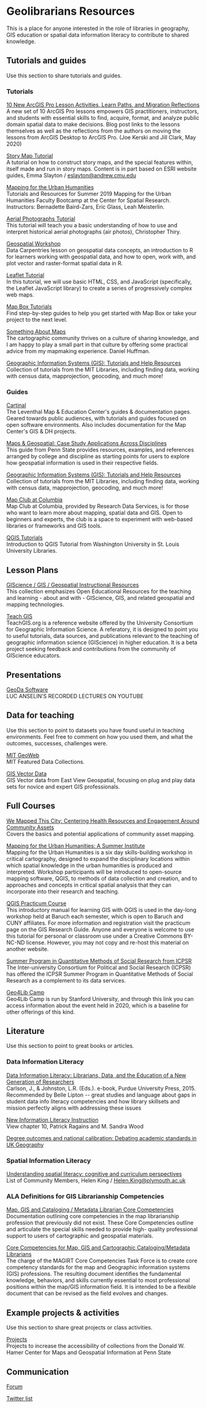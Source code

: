 # Geolibrarians Resources

This is a place for anyone interested in the role of libraries in geography, GIS education or spatial data information literacy to contribute to shared knowledge.  


## Tutorials and guides

Use this section to share tutorials and guides.

### Tutorials

[10 New ArcGIS Pro Lesson Activities, Learn Paths, and Migration Reflections](https://spatialreserves.wordpress.com/2020/05/14/10-new-arcgis-pro-lesson-activities-learn-paths-and-migration-reflections/)<br>
A new set of 10 ArcGIS Pro lessons empowers GIS practitioners, instructors, and students with essential skills to find, acquire, format, and analyze public domain spatial data to make decisions. Blog post links to the lessons themselves as well as the reflections from the authors on moving the lessons from ArcGIS Desktop to ArcGIS Pro. (Joe Kerski and Jill Clark, May 2020)

[Story Map Tutorial](https://storymaps.arcgis.com/stories/4116d0fb72e6446aa8652ea605e9fc7f "Story Map Tutorial")<br>
A tutorial on how to construct story maps, and the special features within, itself made and run in story maps. Content is in part based on ESRI website guides, Emma Slayton / eslayton@andrew.cmu.edu 

[Mapping for the Urban Humanities](https://github.com/CenterForSpatialResearch/mapping_for_the_urban_humanities "Mapping for the Urban Humanities")<br>
Tutorials and Resources for Summer 2019 Mapping for the Urban Humanities Faculty Bootcamp at the Center for Spatial Research. Instructors: Bernadette Baird-Zars, Eric Glass, Leah Meisterlin.

[Aerial Photographs Tutorial](https://mines.libwizard.com/f/airphotos "Aerial Photographs Tutorial")<br>
This tutorial will teach you a basic understanding of how to use and interpret historical aerial photographs (air photos), Christopher Thiry. 

[Geospatial Workshop](https://datacarpentry.org/geospatial-workshop/ "Geospatial Workshop")<br>
Data Carpentries lesson on geospatial data concepts, an introduction to R for learners working with geospatial data, and how to open, work with, and plot vector and raster-format spatial data in R.

[Leaflet Tutorial](https://joshuafrazier.info/leaflet-basics/ "Leaflet Tutorial")<br>
In this tutorial, we will use basic HTML, CSS, and JavaScript (specifically, the Leaflet JavaScript library) to create a series of progressively complex web maps. 

[Map Box Tutorials](https://docs.mapbox.com/help/tutorials/ "Map Box Tutorials")<br>
Find step-by-step guides to help you get started with Map Box or take your project to the next level.

[Something About Maps](https://somethingaboutmaps.wordpress.com/tutorials/ "Something About Maps")<br>
The cartographic community thrives on a culture of sharing knowledge, and I am happy to play a small part in that culture by offering some practical advice from my mapmaking experience. Daniel Huffman. 

[Geographic Information Systems (GIS): Tutorials and Help Resources](https://libguides.mit.edu/gis/tutorials "Geographic Information Systems (GIS): Tutorials and Help Resources")<br>
 Collection of tutorials from the MIT Libraries, including finding data, working with census data, mapprojection, geocoding, and much more!  

### Guides

[Cartinal](https://geoservices.leventhalmap.org/cartinal/ "Cartinal")<br>
The Leventhal Map & Education Center's guides & documentation pages. Geared towards public audiences, with tutorials and guides focused on open software environments. Also includes documentation for the Map Center's GIS & DH projects.

[Maps & Geospatial: Case Study Applications Across Disciplines](https://guides.libraries.psu.edu/c.php?g=609226&p=4228719 "Maps & Geospatial: Case Study Applications Across Disciplines")<br>
This guide from Penn State provides resources, examples, and references arranged by college and discipline as starting points for users to explore how geospatial information is used in their respective fields.

[Geographic Information Systems (GIS): Tutorials and Help Resources](https://libguides.mit.edu/gis/tutorials "Geographic Information Systems (GIS): Tutorials and Help Resources")<br>
Collection of tutorials from the MIT Libraries, including finding data, working with census data, mapprojection, geocoding, and much more!  

[Map Club at Columbia](https://library.columbia.edu/services/research-data-services/map-club.html "Map Club at Columbia")<br>
Map Club at Columbia, provided by Research Data Services, is for those who want to learn more about mapping, spatial data and GIS. Open to beginners and experts, the club is a space to experiment with web-based libraries or frameworks and GIS tools.

[QGIS Tutorials](https://libguides.wustl.edu/c.php?g=46935&p=7389346 "QGIS Tutorials")<br>
Introduction to QGIS Tutorial from Washington University in St. Louis University Libraries.



## Lesson Plans
[GIScience / GIS / Geospatial Instructional Resources](https://www.ucgis.org/gis-instructional-resources "GIScience / GIS / Geospatial Instructional Resources")<br>
This collection emphasizes Open Educational Resources for the teaching and learning - about and with - GIScience, GIS, and related geospatial and mapping technologies. 


[Teach GIS](https://teachgis.org/ "Teach GIS")<br>
TeachGIS.org is a reference website offered by the University Consortium for Geographic Information Science. A referatory, it is designed to point you to useful tutorials, data sources, and publications relevant to the teaching of geographic information science (GIScience) in higher education. It is a beta project seeking feedback and contributions from the community of GIScience educators.

## Presentations
[GeoDa Software](https://spatial.uchicago.edu/online-lectures "GeoDa Software")<br>
LUC ANSELIN’S RECORDED LECTURES ON YOUTUBE

## Data for teaching

Use this section to point to datasets you have found useful in teaching environments. Feel free to comment on how you used them, and what the outcomes, successes, challenges were.

[MIT GeoWeb](https://geodata.mit.edu/ "MIT GeoWeb")<br>
MIT Featured Data Collections. 

[GIS Vector Data](https://geospatial.com/products/gis-vector-data/ "GIS Vector Data")<br>
GIS Vector data from East View Geospatial, focusing on plug and play data sets for novice and expert GIS professionals.



## Full Courses
[We Mapped This City: Centering Health Resources and Engagement Around Community Assets](https://nnlm.gov/we-mapped-this-city "We Mapped This City: Centering Health Resources and Engagement Around Community Assets")<br>
Covers the basics and potential applications of community asset mapping. 

[Mapping for the Urban Humanities: A Summer Institute](https://c4sr.columbia.edu/news/apply-mapping-urban-humanities-summer-institute "Mapping for the Urban Humanities: A Summer Institute")<br>
Mapping for the Urban Humanities is a six day skills-building workshop in critical cartography, designed to expand the disciplinary locations within which spatial knowledge in the urban humanities is produced and interpreted. Workshop participants will be introduced to open-source mapping software, QGIS, to methods of data collection and creation, and to approaches and concepts in critical spatial analysis that they can incorporate into their research and teaching.

[QGIS Practicum Course](https://www.baruch.cuny.edu/confluence/display/geoportal/ "QGIS Practicum Course")<br>
This introductory manual for learning GIS with QGIS is used in the day-long workshop held at Baruch each semester, which is open to Baruch and CUNY affiliates. For more information and registration visit the practicum page on the GIS Research Guide. Anyone and everyone is welcome to use this tutorial for personal or classroom use under a Creative Commons BY-NC-ND license. However, you may not copy and re-host this material on another website.

[Summer Program in Quantitative Methods of Social Research from ICPSR](https://www.icpsr.umich.edu/icpsrweb/content/sumprog/ "Summer Program in Quantitative Methods of Social Research")<br>
The Inter-university Consortium for Political and Social Research (ICPSR) has offered the ICPSR Summer Program in Quantitative Methods of Social Research as a complement to its data services. 

[Geo4Lib Camp](https://geo4libcamp.org/2020/ "Geo4Lib Camp")<br>
Geo4Lib Camp is run by Stanford University, and through this link you can access information about the event held in 2020, which is a baseline for other offerings of this kind. 


## Literature 

Use this section to point to great books or articles.

### Data Information Literacy
[Data Information Literacy: Librarians, Data, and the Education of a New Generation of Researchers](https://docs.lib.purdue.edu/cgi/viewcontent.cgi?article=1042&context=purduepress_ebooks "Data Information Literacy: Librarians, Data, and the Education of a New Generation of Researchers")<br>
Carlson, J., & Johnston, L.R. (Eds.). e-book, Purdue University Press, 2015. 
Recommended by Belle Lipton -- great studies and language about gaps in student data info literacy competencies and how library skillsets and mission perfectly aligns with addressing these issues

[New Information Literacy Instruction](https://books.google.com/books?id=jQquCgAAQBAJ&dq=sinton+%22spatial+literacy%22&lr=&source=gbs_navlinks_s "New Information Literacy Instruction")<br>
View chapter 10, Patrick Ragains and  M. Sandra Wood

[Degree outcomes and national calibration: Debating academic standards in UK Geography](https://ouci.dntb.gov.ua/en/works/9QgQagN4/ "Degree outcomes and national calibration: Debating academic standards in UK Geography")<br>
 

### Spatial Information Literacy

[Understanding spatial literacy: cognitive and curriculum perspectives](https://www.tandfonline.com/doi/full/10.11120/plan.2006.00170026 "Understanding spatial literacy: cognitive and curriculum perspectives")<br>
List of Community Members, Helen King / Helen.King@plymouth.ac.uk 


### ALA Definitions for GIS Librarianship Competencies

[Map, GIS and Cataloging / Metadata Librarian Core Competencies](http://www.ala.org/rt/sites/ala.org.rt/files/content/publicationsab/MAGERTCoreComp2008.pdf "Map, GIS and Cataloging / Metadata Librarian Core Competencies")<br>
Documentation outlining core competencies in the map librarianship profession that previously did not exist. These Core Competencies outline and articulate the special skills needed to provide high- quality professional support to users of cartographic and geospatial materials. 

[Core Competencies for Map, GIS and Cartographic Cataloging/Metadata Librarians](https://alair.ala.org/bitstream/handle/11213/10961/MAGIRT%20CoreComp_2018_ALAconnect.pdf?sequence=1&isAllowed=y "Core Competencies for Map, GIS and Cartographic Cataloging/Metadata Librarians")<br>
The charge of the MAGIRT Core Competencies Task Force is to create core competency standards for the map and Geographic information systems (GIS) professions. The resulting document identifies the fundamental knowledge, behaviors, and skills currently essential to most professional positions within the map/GIS information field. It is intended to be a flexible document that can be revised as the field evolves and changes.

## Example projects & activities

Use this section to share great projects or class activities.

[Projects](https://sites.psu.edu/mapsgislib/projects/  "Projects")<br>
Projects to increase the accessibility of collections from the Donald W. Hamer Center for Maps and Geospatial Information at Penn State

## Communication

[Forum](https://groups.io/g/geolibrarians "Forum")

[Twitter list](https://twitter.com/i/lists/1301804164318662656?s=20 "Twitter list")
